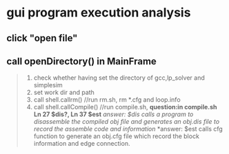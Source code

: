gui program execution analysis
====================================

click "open file"
----------------------------------

## call openDirectory() in MainFrame

> 1. check whether having set the directory of gcc,lp_solver and simplesim
> 2. set work dir and path
> 3. call shell.callrm()   //run rm.sh, rm *.cfg and loop.info
> 4. call shell.callCompile()  //run compile.sh, **question:in compile.sh Ln 27 $dis?, Ln 37 $est** 
     *answer: $dis calls a program to disassemble the compiled obj file and generates an obj.dis file to record the assemble code and information*
     *answer: $est calls cfg function to generate an obj.cfg file which record the block information and edge connection.


